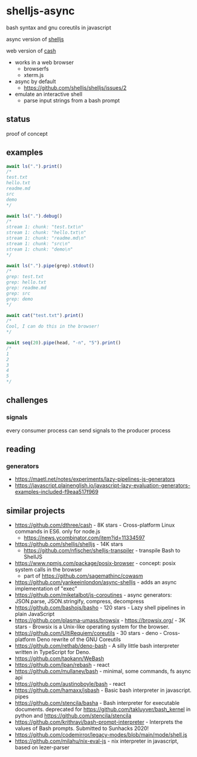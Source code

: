 # shelljs-async

bash syntax and gnu coreutils in javascript

async version of [shelljs](https://github.com/shelljs/shelljs)

web version of [cash](https://github.com/dthree/cash)

- works in a web browser
  - browserfs
  - xterm.js
- async by default
  - https://github.com/shelljs/shelljs/issues/2
- emulate an interactive shell
  - parse input strings from a bash prompt

## status

proof of concept

## examples

```js
await ls(".").print()
/*
test.txt
hello.txt
readme.md
src
demo
*/

await ls(".").debug()
/*
stream 1: chunk: "test.txt\n"
stream 1: chunk: "hello.txt\n"
stream 1: chunk: "readme.md\n"
stream 1: chunk: "src\n"
stream 1: chunk: "demo\n"
*/

await ls(".").pipe(grep).stdout()
/*
grep: test.txt
grep: hello.txt
grep: readme.md
grep: src
grep: demo
*/

await cat("test.txt").print()
/*
Cool, I can do this in the browser!
*/

await seq(20).pipe(head, "-n", "5").print()
/*
1
2
3
4
5
*/
```

## challenges

### signals

every consumer process can send signals to the producer process

## reading

### generators

- https://maetl.net/notes/experiments/lazy-pipelines-js-generators
- https://javascript.plainenglish.io/javascript-lazy-evaluation-generators-examples-included-f9eaa517f969

## similar projects

- https://github.com/dthree/cash - 8K stars - Cross-platform Linux commands in ES6. only for node.js
  - https://news.ycombinator.com/item?id=11334597
- https://github.com/shelljs/shelljs - 14K stars
  - https://github.com/nfischer/shelljs-transpiler - transpile Bash to ShellJS
- https://www.npmjs.com/package/posix-browser - concept: posix system calls in the browser
  - part of https://github.com/sagemathinc/cowasm
- https://github.com/yankeeinlondon/async-shelljs - adds an async implementation of "exec"
- https://github.com/miketalbot/js-coroutines - async generators: JSON.parse, JSON.stringify, compress, decompress
- https://github.com/bashojs/basho - 120 stars - Lazy shell pipelines in plain JavaScript
- https://github.com/plasma-umass/browsix - https://browsix.org/ - 3K stars - Browsix is a Unix-like operating system for the browser.
- https://github.com/UltiRequiem/coreutils - 30 stars - deno - Cross-platform Deno rewrite of the GNU Coreutils
- https://github.com/rethab/deno-bash - A silly little bash interpreter written in TypeScript for Deno.
- https://github.com/taokann/WeBash
- https://github.com/lpan/rebash - react
- https://github.com/mullaney/bash - minimal, some commands, fs async api
- https://github.com/austinoboyle/bash - react
- https://github.com/hamaxx/jsbash - Basic bash interpreter in javascript. pipes
- https://github.com/stencila/basha - Bash interpreter for executable documents. deprecated for https://github.com/takluyver/bash_kernel in python and https://github.com/stencila/stencila
- https://github.com/krithravi/bash-prompt-interpreter - Interprets the values of Bash prompts. Submitted to Sunhacks 2020!
- https://github.com/codemirror/legacy-modes/blob/main/mode/shell.js
- https://github.com/milahu/nix-eval-js - nix interpreter in javascript, based on lezer-parser
